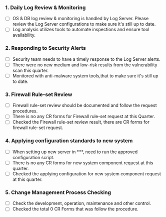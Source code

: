 ### 1. Daily Log Review & Monitoring
 - [ ] OS & DB log review & monitoring is handled by Log Server. Please review the Log Server configurations to make sure it's still up to date.
 - [ ] Log analysis utilizes tools to automate inspections and ensure tool availability.

### 2. Responding to Security Alerts
  - [ ] Security team needs to have a timely response to the Log Server alerts.
  - [ ] There were no new medium and low-risk results from the vulnerability scan this quarter.
  - [ ] Monitored with anti-malware system tools,that to make sure it's still up to date.

### 3. Firewall Rule-set Review
  - [ ] Firewall rule-set review should be documented and follow the request procedures.
  - [ ] There is no any CR forms for Firewall rule-set request at this Quarter.
  - [ ] Checked the Firewall rule-set review result, there are    CR forms for firewall rule-set request.

### 4. Applying configuration standards to new system
  - [ ] When setting up new server in ***, need to run the approved configuration script.
 - [ ] There is no any CR forms for new system component request at this quarter.
  - [ ] Checked the applying configuration for new system component request at this quarter.

### 5. Change Management Process Checking
  - [ ] Check the development, operation, maintenance and other control.
 - [ ] Checked the total 0 CR Forms that was follow the procedure.
